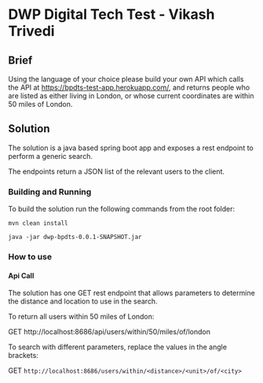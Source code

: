 # DWP Digital Tech Test - Vikash Trivedi

## Brief

Using the language of your choice please build your own API which calls the API at 
https://bpdts-test-app.herokuapp.com/, and returns people who are listed as either 
living in London, or whose current coordinates are within 50 miles of London.

## Solution

The solution is a java based spring boot app and exposes a rest endpoint to perform a generic search. 

The endpoints return a JSON list of the relevant users to the client.

### Building and Running

To build the solution run the following commands from the root folder:

```
mvn clean install

java -jar dwp-bpdts-0.0.1-SNAPSHOT.jar
```

### How to use

#### Api Call

The solution has one GET rest endpoint that allows parameters to determine the distance and location to use in the 
search.

To return all users within 50 miles of London:

GET http://localhost:8686/api/users/within/50/miles/of/london

To search with different parameters, replace the values in the angle brackets:

GET `http://localhost:8686/users/within/<distance>/<unit>/of/<city>`

